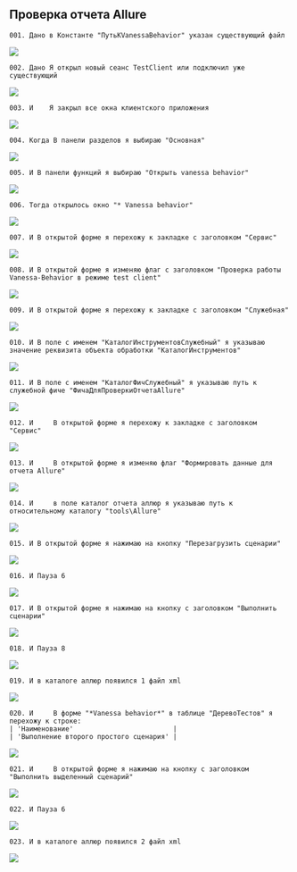 ﻿## Проверка отчета Allure

	001. Дано в Константе "ПутьКVanessaBehavior" указан существующий файл
<img src=Issue-34-ОтчетAllure/Issue-34-ОтчетAllure_1_Проверка_отчета_Allure_001.png>

	002. Дано Я открыл новый сеанс TestClient или подключил уже существующий
<img src=Issue-34-ОтчетAllure/Issue-34-ОтчетAllure_2_Проверка_отчета_Allure_002.png>

	003. И    Я закрыл все окна клиентского приложения
<img src=Issue-34-ОтчетAllure/Issue-34-ОтчетAllure_3_Проверка_отчета_Allure_003.png>

	004. Когда В панели разделов я выбираю "Основная"
<img src=Issue-34-ОтчетAllure/Issue-34-ОтчетAllure_4_Проверка_отчета_Allure_004.png>

	005. И В панели функций я выбираю "Открыть vanessa behavior"
<img src=Issue-34-ОтчетAllure/Issue-34-ОтчетAllure_5_Проверка_отчета_Allure_005.png>

	006. Тогда открылось окно "* Vanessa behavior"
<img src=Issue-34-ОтчетAllure/Issue-34-ОтчетAllure_6_Проверка_отчета_Allure_006.png>

	007. И В открытой форме я перехожу к закладке с заголовком "Сервис"
<img src=Issue-34-ОтчетAllure/Issue-34-ОтчетAllure_7_Проверка_отчета_Allure_007.png>

	008. И В открытой форме я изменяю флаг с заголовком "Проверка работы Vanessa-Behavior в режиме test client"
<img src=Issue-34-ОтчетAllure/Issue-34-ОтчетAllure_8_Проверка_отчета_Allure_008.png>

	009. И В открытой форме я перехожу к закладке с заголовком "Служебная"
<img src=Issue-34-ОтчетAllure/Issue-34-ОтчетAllure_9_Проверка_отчета_Allure_009.png>

	010. И В поле с именем "КаталогИнструментовСлужебный" я указываю значение реквизита объекта обработки "КаталогИнструментов"
<img src=Issue-34-ОтчетAllure/Issue-34-ОтчетAllure_10_Проверка_отчета_Allure_010.png>

	011. И В поле с именем "КаталогФичСлужебный" я указываю путь к служебной фиче "ФичаДляПроверкиОтчетаAllure"
<img src=Issue-34-ОтчетAllure/Issue-34-ОтчетAllure_11_Проверка_отчета_Allure_011.png>

	012. И     В открытой форме я перехожу к закладке с заголовком "Сервис"
<img src=Issue-34-ОтчетAllure/Issue-34-ОтчетAllure_12_Проверка_отчета_Allure_012.png>

	013. И     В открытой форме я изменяю флаг "Формировать данные для отчета Allure"
<img src=Issue-34-ОтчетAllure/Issue-34-ОтчетAllure_13_Проверка_отчета_Allure_013.png>

	014. И     в поле каталог отчета аллюр я указываю путь к относительному каталогу "tools\Allure"
<img src=Issue-34-ОтчетAllure/Issue-34-ОтчетAllure_14_Проверка_отчета_Allure_014.png>

	015. И В открытой форме я нажимаю на кнопку "Перезагрузить сценарии"
<img src=Issue-34-ОтчетAllure/Issue-34-ОтчетAllure_15_Проверка_отчета_Allure_015.png>

	016. И Пауза 6
<img src=Issue-34-ОтчетAllure/Issue-34-ОтчетAllure_16_Проверка_отчета_Allure_016.png>

	017. И В открытой форме я нажимаю на кнопку с заголовком "Выполнить сценарии"
<img src=Issue-34-ОтчетAllure/Issue-34-ОтчетAllure_17_Проверка_отчета_Allure_017.png>

	018. И Пауза 8
<img src=Issue-34-ОтчетAllure/Issue-34-ОтчетAllure_18_Проверка_отчета_Allure_018.png>

	019. И в каталоге аллюр появился 1 файл xml
<img src=Issue-34-ОтчетAllure/Issue-34-ОтчетAllure_19_Проверка_отчета_Allure_019.png>

	020. И     В форме "*Vanessa behavior*" в таблице "ДеревоТестов" я перехожу к строке:
	| 'Наименование'                         |
	| 'Выполнение второго простого сценария' |
<img src=Issue-34-ОтчетAllure/Issue-34-ОтчетAllure_20_Проверка_отчета_Allure_020.png>

	021. И     В открытой форме я нажимаю на кнопку с заголовком "Выполнить выделенный сценарий"
<img src=Issue-34-ОтчетAllure/Issue-34-ОтчетAllure_21_Проверка_отчета_Allure_021.png>

	022. И Пауза 6
<img src=Issue-34-ОтчетAllure/Issue-34-ОтчетAllure_22_Проверка_отчета_Allure_022.png>

	023. И в каталоге аллюр появился 2 файл xml
<img src=Issue-34-ОтчетAllure/Issue-34-ОтчетAllure_23_Проверка_отчета_Allure_023.png>

